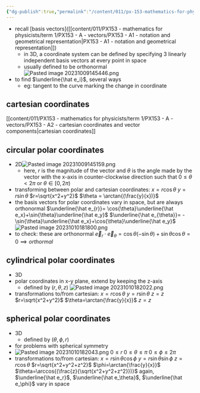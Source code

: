```yaml
---
{"dg-publish":true,"permalink":"/content/011/px-153-mathematics-for-physicists/term-1/px-153-a-vectors/px-153-a5-coordinate-systems/","noteIcon":"1","created":"2025-08-27T13:14:08.662+01:00","updated":"2024-11-26T23:13:12.000+00:00"}
---
```


- recall [basis vectors]([[content/011/PX153 - mathematics for physicists/term 1/PX153 - A - vectors/PX153 - A1 - notation and geometrical representation\|PX153 - A1 - notation and geometrical representation]])
	- in 3D, a coordinate system can be defined by specifying 3 linearly independent basis vectors at every point in space
	- usually defined to be orthonormal ![Pasted image 20231009145446.png](/img/user/pics/Pasted%20image%2020231009145446.png)
- to find $\underline{\hat e_i}$, several ways
	- eg: tangent to the curve marking the change in coordinate
## cartesian coordinates
[[content/011/PX153 - mathematics for physicists/term 1/PX153 - A - vectors/PX153 - A2 - cartesian coordinates and vector components\|cartesian coordinates]]
## circular polar coordinates
- 2D![Pasted image 20231009145159.png](/img/user/pics/Pasted%20image%2020231009145159.png)
	- here, $r$ is the magnitude of the vector and $\theta$ is the angle made by the vector with the x-axis in counter-clockwise direction such that $0 \leq \theta < 2\pi$ or $\theta \in [0,2\pi)$
- transforming between polar and cartesian coordinates:
	 $x = r \cos{\theta}$
	 $y = r \sin{\theta}$
		 $r=\sqrt{x^2+y^2}$
		 $\theta = \arctan{(\frac{y}{x})}$
- the basis vectors for polar coordinates vary in space, but are always orthonormal
		$\underline{\hat e_{r}}= \cos{\theta}\underline{\hat e_x}+\sin{\theta}\underline{\hat e_y}$
		$\underline{\hat e_{\theta}}= -\sin{\theta}\underline{\hat e_x}+\cos{\theta}\underline{\hat e_y}$
			![Pasted image 20231010181800.png](/img/user/pics/Pasted%20image%2020231010181800.png)
- to check: these are orthonormal
	$\vec e_r \cdot \vec e_\theta=\cos{\theta}(-\sin{\theta})+\sin{\theta}\cos{\theta}=0\implies orthormal$
## cylindrical polar coordinates
- 3D
- polar coordinates in x-y plane, extend by keeping the z-axis
	- defined by $(r,\theta,z)$
![Pasted image 20231010182022.png](/img/user/pics/Pasted%20image%2020231010182022.png)
- transformations to/from cartesian:
		$x=r\cos{\theta}$
		$y=r\sin{\theta}$
		$z=z$
			$r=\sqrt{x^2+y^2}$
			$\theta=\arctan{\frac{y}{x}}$
			$z=z$
## spherical polar coordinates
- 3D
	- defined by $(\theta, \phi, r)$
- for problems with spherical symmetry
- ![Pasted image 20231010182043.png](/img/user/pics/Pasted%20image%2020231010182043.png)
		$0\leq r$
		$0\leq \theta \leq \pi$
		$0\leq \phi \leq 2\pi$
- transformations to/from cartesian:
		$x = r\sin{\theta}\cos{\phi}$
		$y=r\sin{\theta}\sin{\phi}$
		$z=r\cos{\theta}$
			$r=\sqrt{x^2+y^2+z^2}$
			$\phi=\arctan{\frac{y}{x}}$
			$\theta=\arccos{(\frac{z}{\sqrt{x^2+y^2+z^2}})}$
		again, $\underline{\hat e_r}$, $\underline{\hat e_\theta}$, $\underline{\hat e_\phi}$ vary in space		